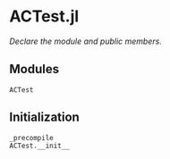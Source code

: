 # ACTest.jl

*Declare the module and public members.*

## Modules

```@docs
ACTest
```

## Initialization

```@docs
_precompile
ACTest.__init__
```
